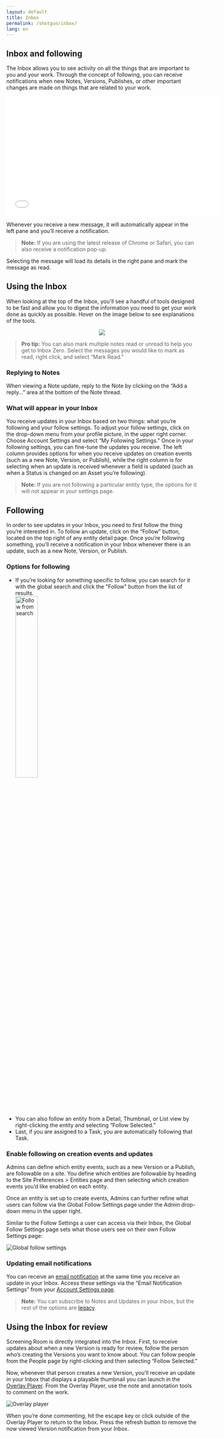 ```yaml
---
layout: default
title: Inbox
permalink: /shotgun/inbox/
lang: en
---
```


## Inbox and following

The Inbox allows you to see activity on all the things that are important to you and your work. Through the concept of following, you can receive notifications when new Notes, Versions, Publishes, or other important changes are made on things that are related to your work.

<center>
  <iframe src="//www.youtube.com/embed/syZYXnWOwls" width="560" height="315" frameborder="0"></iframe>
</center>

Whenever you receive a new message, it will automatically appear in the left pane and you’ll receive a notification.

> **Note:** If you are using the latest release of Chrome or Safari, you can also receive a notification pop-up.

Selecting the message will load its details in the right pane and mark the message as read.

## Using the Inbox

When looking at the top of the Inbox, you'll see a handful of tools designed to be fast and allow you to digest the information you need to get your work done as quickly as possible. Hover on the image below to see explanations of the tools.

<center>
  <img class="alwaysThinglink" style="max-width:100%" src="//cdn.thinglink.me/api/image/886405161650487297/1024/10/scaletowidth#tl-886405161650487297;1043138249'">

<script async="" charset="utf-8" src="//cdn.thinglink.me/jse/embed.js"></script>
</center>

>**Pro tip:** You can also mark multiple notes read or unread to help you get to Inbox Zero. Select the messages you would like to mark as read, right click, and select “Mark Read.”

### Replying to Notes

When viewing a Note update, reply to the Note by clicking on the “Add a reply…” area at the bottom of the Note thread.

### What will appear in your Inbox

You receive updates in your Inbox based on two things: what you’re following and your follow settings. To adjust your follow settings, click on the drop-down menu from your profile picture, in the upper right corner. Choose Account Settings and select “My Following Settings.” Once in your following settings, you can fine-tune the updates you receive. The left column provides options for when you receive updates on creation events (such as a new Note, Version, or Publish), while the right column is for selecting when an update is received whenever a field is updated (such as when a Status is changed on an Asset you’re following).

>**Note:** If you are not following a particular entity type, the options for it will not appear in your settings page.

## Following

In order to see updates in your Inbox, you need to first follow the thing you’re interested in. To follow an update, click on the “Follow” button, located on the top right of any entity detail page. Once you’re following something, you’ll receive a notification in your Inbox whenever there is an update, such as a new Note, Version, or Publish.

### Options for following
<ul>
  <li>
    If you’re looking for something specific to follow, you can search for it
    with the global search and click the "Follow" button from the list of results.<br>
    <img src="/hc/article_attachments/115000110974/01_follow_from_search.png" alt="Follow from search" width="35%">
  </li>
  <li>
    You can also follow an entity from a Detail, Thumbnail, or List view by right-clicking
    the entity and selecting “Follow Selected.”
  </li>
  <li>
    Last, if you are assigned to a Task, you are automatically following that
    Task.
  </li>
</ul>
<h3>
  <a name="interesting"></a>Enable following on creation events and updates
</h3>
<p>
  Admins can define which entity events, such as a new Version or a Publish, are
  followable on a site. You define which entities are followable by heading to
  the Site Preferences &gt; Entities page and then selecting which creation events
  you’d like enabled on each entity.
</p>
<p>
  Once an entity is set up to create events, Admins can further refine what users
  can follow via the Global Follow Settings page under the Admin drop-down menu
  in the upper right.
</p>
<p>
  Similar to the Follow Settings a user can access via their Inbox, the
  <a name="global_follow"></a>Global Follow Settings page sets what those users
  see on their own Follow Settings page:
</p>
<p class="wysiwyg-text-align-center">
  <img src="/hc/article_attachments/115000109633/02_global_follow_settings.png" alt="Global follow settings">
</p>
<h3>Updating email notifications</h3>
<p>
  You can receive an
  <a href="https://support.shotgunsoftware.com/hc/en-us/articles/219030558#email_layouts_and_user_defaults">email notification</a>
  at the same time you receive an update in your Inbox. Access these settings via
  the “Email Notification Settings” from your
  <a href="https://support.shotgunsoftware.com/hc/en-us/articles/219030578-Account-settings">Account Settings page</a>.
</p>
<blockquote class="note">
  <strong>Note:</strong> You can subscribe to Notes and Updates in your Inbox,
  but the rest of the options are
  <a href="https://support.shotgunsoftware.com/hc/en-us/articles/219030578#email">legacy</a>.
</blockquote>
<h2>Using the Inbox for review</h2>
<p>
  Screening Room is directly integrated into the Inbox. First, to receive updates
  about when a new Version is ready for review, follow the person who’s creating
  the Versions you want to know about. You can follow people from the People page
  by right-clicking and then selecting “Follow Selected.”
</p>
<p>
  Now, whenever that person creates a new Version, you’ll receive an update in
  your Inbox that displays a playable thumbnail you can launch in the
  <a href="https://support.shotgunsoftware.com/hc/en-us/articles/219030368-Overlay-Player">Overlay Player</a>.
  From the Overlay Player, use the note and annotation tools to comment on the
  work.
</p>
<p class="wysiwyg-text-align-center">
  <img src="/hc/article_attachments/115000110994/04_overlay_player.png" alt="Overlay player">
</p>
<p>
  When you’re done commenting, hit the escape key or click outside of the Overlay
  Player to return to the Inbox. Press the refresh button to remove the now viewed
  Version notification from your Inbox.
</p>
